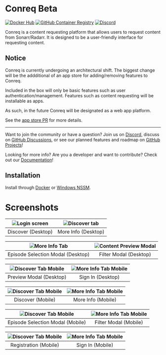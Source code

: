 # Conreq Beta

[![Docker Hub](https://img.shields.io/badge/Docker-DockerHub-blue?style=flat-square)](https://hub.docker.com/r/archmonger/conreq) [![GitHub Container Registry](https://img.shields.io/badge/Docker-GitHub-blue?style=flat-square)](https://github.com/Archmonger/Conreq/pkgs/container/conreq) [![Discord](https://img.shields.io/discord/440067432552595457?style=flat-square&label=Discord&logo=discord)](https://discord.gg/gQhGZzEjmX "Chat with the community and get realtime support!")

Conreq is a content requesting platform that allows users to request content from Sonarr/Radarr. It is designed to be a user-friendly interface for requesting content.

## Notice

Conreq is currently undergoing an architectural shift. The biggest change will be the addditional of an app store for adding/removing features to Conreq.

Included in the box will only be basic features such as user authentication/management. Features such as content requesting will be installable as apps.

As such, in the future Conreq will be designated as a web app platform.

See the [app store PR](https://github.com/Archmonger/Conreq/pull/295) for more details.

---

Want to join the community or have a question? Join us on [Discord](https://discord.gg/gQhGZzEjmX), discuss on [GitHub Discussions](https://github.com/Archmonger/Conreq/discussions), or see our planned features and roadmap on [GitHub Projects](https://github.com/Archmonger/Conreq/projects)!

Looking for more info? Are you a developer and want to contribute? Check out our [Documentation](https://archmonger.github.io/Conreq/)!

## Installation

Install through [Docker](https://archmonger.github.io/Conreq/latest/install/docker/) or [Windows NSSM](https://archmonger.github.io/Conreq/latest/install/nssm/).

# Screenshots

| ![Login screen](https://github.com/Archmonger/Conreq/blob/main/misc/screenshots/desktop_discover.png?raw=true) | ![Discover tab](https://github.com/Archmonger/Conreq/blob/main/misc/screenshots/desktop_more_info.png?raw=true) |
| :-: | :-: |
| Discover (Desktop) | More Info (Desktop) |

| ![More Info Tab](https://github.com/Archmonger/Conreq/blob/main/misc/screenshots/desktop_modal_episode_selection.png?raw=true) | ![Content Preview Modal](https://github.com/Archmonger/Conreq/blob/main/misc/screenshots/desktop_modal_filter.png?raw=true) |
| :-: | :-: |
| Episode Selection Modal (Desktop) | Filter Modal (Desktop) |

| ![Discover Tab Mobile](https://github.com/Archmonger/Conreq/blob/main/misc/screenshots/desktop_modal_preview.png?raw=true) | ![More Info Tab Mobile](https://github.com/Archmonger/Conreq/blob/main/misc/screenshots/desktop_sign_in.png?raw=true) |
| :-: | :-: |
| Preview Modal (Desktop) | Sign In (Desktop) |

| ![Discover Tab Mobile](https://github.com/Archmonger/Conreq/blob/main/misc/screenshots/mobile_discover.png?raw=true) | ![More Info Tab Mobile](https://github.com/Archmonger/Conreq/blob/main/misc/screenshots/mobile_more_info.png?raw=true) |
| :-: | :-: |
| Discover (Mobile) | More Info (Mobile) |

| ![Discover Tab Mobile](https://github.com/Archmonger/Conreq/blob/main/misc/screenshots/mobile_modal_episode_selection.png?raw=true) | ![More Info Tab Mobile](https://github.com/Archmonger/Conreq/blob/main/misc/screenshots/mobile_modal_filter.png?raw=true) |
| :-: | :-: |
| Episode Selection Modal (Mobile) | Filter Modal (Mobile) |

| ![Discover Tab Mobile](https://github.com/Archmonger/Conreq/blob/main/misc/screenshots/mobile_registration.png?raw=true) | ![More Info Tab Mobile](https://github.com/Archmonger/Conreq/blob/main/misc/screenshots/mobile_sign_in.png?raw=true) |
| :-: | :-: |
| Registration (Mobile) | Sign In (Mobile) |
